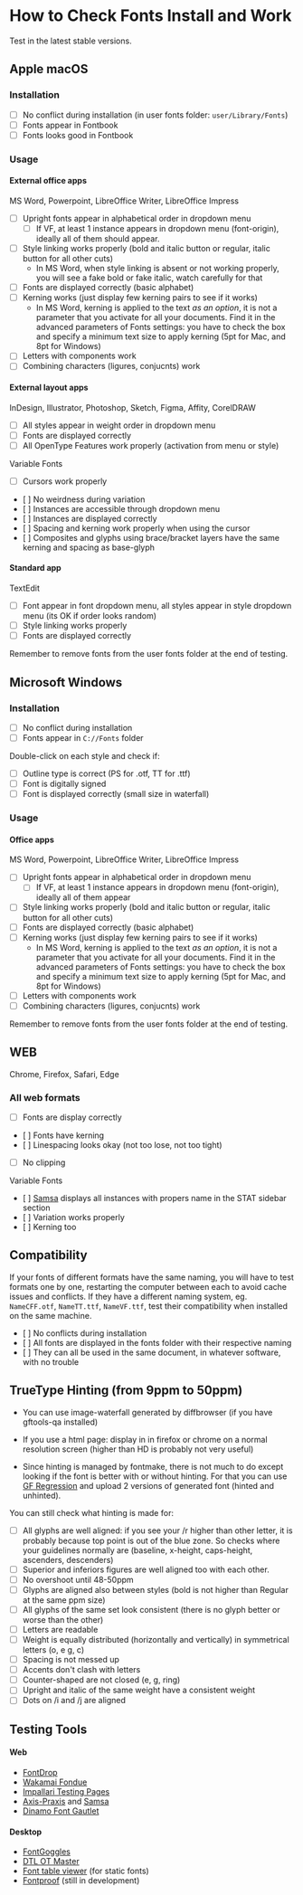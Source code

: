 # How to Check Fonts Install and Work

Test in the latest stable versions.

## Apple macOS
### Installation
- [ ] No conflict during installation (in user fonts folder: `user/Library/Fonts`)
- [ ] Fonts appear in Fontbook
- [ ] Fonts looks good in Fontbook

### Usage
#### External office apps
MS Word, Powerpoint, LibreOffice Writer, LibreOffice Impress
- [ ] Upright fonts appear in alphabetical order in dropdown menu
  - [ ] If VF, at least 1 instance appears in dropdown menu (font-origin), ideally all of them should appear.
- [ ] Style linking works properly (bold and italic button or regular, italic button for all other cuts)
  * In MS Word, when style linking is absent or not working properly, you will see a fake bold or fake italic, watch carefully for that
- [ ] Fonts are displayed correctly (basic alphabet)
- [ ] Kerning works (just display few kerning pairs to see if it works)
  * In MS Word, kerning is applied to the text _as an option_, it is not a parameter that you activate for all your documents. Find it in the advanced parameters of Fonts settings: you have to check the box and specify a minimum text size to apply kerning (5pt for Mac, and 8pt for Windows)
- [ ] Letters with components work
- [ ] Combining characters (ligures, conjucnts) work

#### External layout apps
InDesign, Illustrator, Photoshop, Sketch, Figma, Affity, CorelDRAW
- [ ] All styles appear in weight order in dropdown menu
- [ ] Fonts are displayed correctly
- [ ] All OpenType Features work properly (activation from menu or style)

Variable Fonts
- [ ] Cursors work properly
- [ ] No weirdness during variation
- [ ] Instances are accessible through dropdown menu
- [ ] Instances are displayed correctly
- [ ] Spacing and kerning work properly when using the cursor
- [ ] Composites and glyphs using brace/bracket layers have the same kerning and spacing as base-glyph

#### Standard app
TextEdit
- [ ] Font appear in font dropdown menu, all styles appear in style dropdown menu (its OK if order looks random)
- [ ] Style linking works properly
- [ ] Fonts are displayed correctly

Remember to remove fonts from the user fonts folder at the end of testing.

## Microsoft Windows
### Installation
- [ ] No conflict during installation
- [ ] Fonts appear in `C://Fonts` folder

Double-click on each style and check if:
- [ ] Outline type is correct (PS for .otf, TT for .ttf)
- [ ] Font is digitally signed
- [ ] Font is displayed correctly (small size in waterfall)

### Usage
#### Office apps
MS Word, Powerpoint, LibreOffice Writer, LibreOffice Impress
- [ ] Upright fonts appear in alphabetical order in dropdown menu
  - [ ] If VF, at least 1 instance appears in dropdown menu (font-origin), ideally all of them appear
- [ ] Style linking works properly (bold and italic button or regular, italic button for all other cuts)
- [ ] Fonts are displayed correctly (basic alphabet)
- [ ] Kerning works (just display few kerning pairs to see if it works)
  * In MS Word, kerning is applied to the text _as an option_, it is not a parameter that you activate for all your documents. Find it in the advanced parameters of Fonts settings: you have to check the box and specify a minimum text size to apply kerning (5pt for Mac, and 8pt for Windows)
- [ ] Letters with components work
- [ ] Combining characters (ligures, conjucnts) work

Remember to remove fonts from the user fonts folder at the end of testing.

## WEB
Chrome, Firefox, Safari, Edge

### All web formats
- [ ] Fonts are display correctly
- [ ] Fonts have kerning
- [ ] Linespacing looks okay (not too lose, not too tight)
- [ ] No clipping

Variable Fonts
- [ ] [Samsa](https://lorp.github.io/samsa/src/samsa-gui.html) displays all instances with propers name in the STAT sidebar section
- [ ] Variation works properly
- [ ] Kerning too

## Compatibility
If your fonts of different formats have the same naming, you will have to test formats one by one, restarting the computer between each to avoid cache issues and conflicts.
If they have a different naming system, eg. `NameCFF.otf`, `NameTT.ttf`, `NameVF.ttf`, test their compatibility when installed on the same machine.

- [ ] No conflicts during installation
- [ ] All fonts are displayed in the fonts folder with their respective naming
- [ ] They can all be used in the same document, in whatever software, with no trouble

## TrueType Hinting (from 9ppm to 50ppm)
- You can use image-waterfall generated by diffbrowser (if you have gftools-qa installed)
- If you use a html page: display in in firefox or chrome on a normal resolution screen (higher than HD is probably not very useful)

- Since hinting is managed by fontmake, there is not much to do except looking if the font is better with or without hinting. For that you can use [GF Regression](http://35.238.63.0) and upload 2 versions of generated font (hinted and unhinted).

You can still check what hinting is made for:
- [ ] All glyphs are well aligned: if you see your /r higher than other letter, it is probably because top point is out of the blue zone. So checks where your guidelines normally are (baseline, x-height, caps-height, ascenders, descenders)
- [ ] Superior and inferiors figures are well aligned too with each other.
- [ ] No overshoot until 48-50ppm
- [ ] Glyphs are aligned also between styles (bold is not higher than Regular at the same ppm size)
- [ ] All glyphs of the same set look consistent (there is no glyph better or worse than the other)
- [ ] Letters are readable
- [ ] Weight is equally distributed (horizontally and vertically) in symmetrical letters (o, e g, c)
- [ ] Spacing is not messed up
- [ ] Accents don't clash with letters
- [ ] Counter-shaped are not closed (e, g, ring)
- [ ] Upright and italic of the same weight have a consistent weight
- [ ] Dots on /i and /j are aligned

## Testing Tools
#### Web
- [FontDrop](https://fontdrop.info)
- [Wakamai Fondue](https://wakamaifondue.com)
- [Impallari Testing Pages](http://www.rosaliewagner.com/font-testing/index.php)
- [Axis-Praxis](https://www.axis-praxis.org/specimens/__DEFAULT__) and [Samsa](https://www.axis-praxis.org/samsa/)
- [Dinamo Font Gautlet](https://dinamodarkroom.com/gauntlet/)
#### Desktop
- [FontGoggles](https://fontgoggles.org)
- [DTL OT Master](https://www.fontmaster.nl/index.php/otmaster/)
- [Font table viewer](https://glyphsapp.com/tools/fonttableviewer) (for static fonts)
- [Fontproof](https://github.com/silnrsi/fontproof) (still in development)
